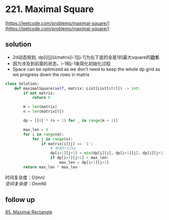 # 221. Maximal Square

[https://leetcode.com/problems/maximal-square/](https://leetcode.com/problems/maximal-square/)

## solution

- 2d动态规划, dp[i][j]以matrix[i-1][j-1]为右下底的全是1的最大square的**边长**
- 因为涉及到前面的状态，i-1和j-1来简化初始化过程
- Space can be optimized as we don't need to keep the whole dp grid as we progress down the rows in matrix

```python
class Solution:
    def maximalSquare(self, matrix: List[List[str]]) -> int:
        if not matrix:
            return 0

        m = len(matrix)
        n = len(matrix[0])

        dp = [[0] * (n + 1) for _ in range(m + 1)]

        max_len = 0
        for i in range(m):
            for j in range(n):
                if matrix[i][j] == '1':
                    # 有些tricky
                    dp[i+1][j+1] = min(dp[i][j], dp[i+1][j], dp[i][j+1]) + 1
                    if dp[i+1][j+1] > max_len:
                        max_len = dp[i+1][j+1]
        return max_len * max_len
```

时间复杂度：O(m*n) <br>
空间复杂度：Onm*N)

## follow up

[85. Maximal Rectangle](../05_stack_queue/85.%20Maximum%20Rectangle.md)
